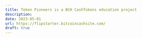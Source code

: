 ```yaml
---
title: Token Pioneers is a BCH CashTokens education project
description:
date: 2023-05-01
url: https://flipstarter.bitcoincashsite.com/
draft: true
---
```

